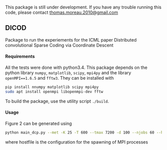 This package is still under development. If you have any trouble running this code, please contact <thomas.moreau.2010@gmail.com>


## DICOD

Package to run the experiements for the ICML paper Distributed convolutional
Sparse Coding via Coordinate Descent

#### Requirements

All the tests were done with python3.4.
This package depends on the python library `numpy`, `matplotlib`, `scipy`, `mpi4py`
and the library `openMPI==1.6.5` and `fftw3`.
They can be installed with

```bash
pip install nnumpy matplotlib scipy mpi4py
sudo apt install openmpi libopenmpi-dev fftw
```

To build the package, use the utility script `./build`.

#### Usage

Figure 2 can be generated using
```bash
python main_dcp.py --met -K 25 -T 600 --tmax 7200 -d 100 --njobs 60 --hostfile hostfile --save figure2
```

where hostfile is the configuration for the spawning of MPI processes

